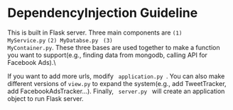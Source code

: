 # DependencyInjection Guideline

This is built in Flask server. Three main components are <code>(1) MyService.py</code> <code>(2) MyDatabse.py</code> <code> (3) MyContainer.py</code>. These three bases are used together to make a function you want to support(e.g., finding data from mongodb, calling API for Facebook Ads).\\

If you want to add more urls, modify <code> application.py </code>. You can also make different versions of <code>view.py</code> to expand the system(e.g., add TweetTracker, add FacebookAdsTracker...). Finally, <code> server.py </code> will create an application object to run Flask server.
